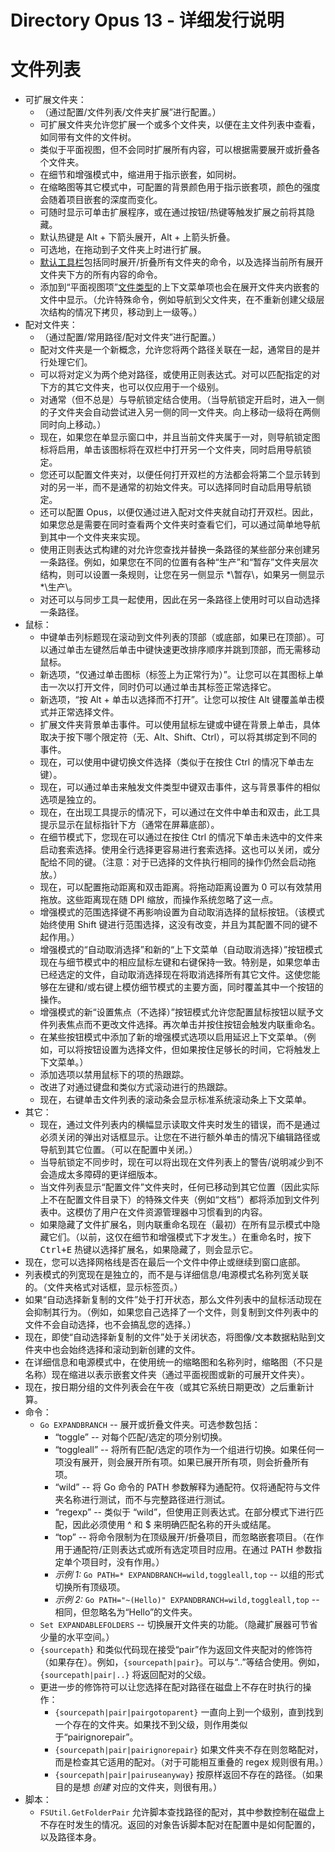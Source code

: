 # Directory Opus 13 - 详细发行说明

# 文件列表

- 可扩展文件夹：
  - （通过配置/文件列表/文件夹扩展”进行配置。）
  - 可扩展文件夹允许您扩展一个或多个文件夹，以便在主文件列表中查看，如同带有文件的文件树。
  - 类似于平面视图，但不会同时扩展所有内容，可以根据需要展开或折叠各个文件夹。
  - 在细节和增强模式中，缩进用于指示嵌套，如同树。
  - 在缩略图等其它模式中，可配置的背景颜色用于指示嵌套项，颜色的强度会随着项目嵌套的深度而变化。
  - 可随时显示可单击扩展程序，或在通过按钮/热键等触发扩展之前将其隐藏。
  - 默认热键是 Alt + 下箭头展开，Alt + 上箭头折叠。
  - 可选地，在拖动到子文件夹上时进行扩展。
  - [默认工具栏](default_toolbars.zh.md)包括同时展开/折叠所有文件夹的命令，以及选择当前所有展开文件夹下方的所有内容的命令。
  - 添加到“平面视图项”[文件类型](file_types.zh.md)的上下文菜单项也会在展开文件夹内嵌套的文件中显示。（允许特殊命令，例如导航到父文件夹，在不重新创建父级层次结构的情况下拷贝，移动到上一级等。）
- 配对文件夹：
  - （通过配置/常用路径/配对文件夹”进行配置。）
  - 配对文件夹是一个新概念，允许您将两个路径关联在一起，通常目的是并行处理它们。
  - 可以将对定义为两个绝对路径，或使用正则表达式。对可以匹配指定的对下方的其它文件夹，也可以仅应用于一个级别。
  - 对通常（但不总是）与导航锁定结合使用。（当导航锁定开启时，进入一侧的子文件夹会自动尝试进入另一侧的同一文件夹。向上移动一级将在两侧同时向上移动。）
  - 现在，如果您在单显示窗口中，并且当前文件夹属于一对，则导航锁定图标将启用，单击该图标将在双栏中打开另一个文件夹，同时启用导航锁定。
  - 您还可以配置文件夹对，以便任何打开双栏的方法都会将第二个显示转到对的另一半，而不是通常的初始文件夹。可以选择同时自动启用导航锁定。
  - 还可以配置 Opus，以便仅通过进入配对文件夹就自动打开双栏。因此，如果您总是需要在同时查看两个文件夹时查看它们，可以通过简单地导航到其中一个文件夹来实现。
  - 使用正则表达式构建的对允许您查找并替换一条路径的某些部分来创建另一条路径。例如，如果您在不同的位置有各种“生产”和“暂存”文件夹层次结构，则可以设置一条规则，让您在另一侧显示 \*\暂存\\，如果另一侧显示 \*\生产\\。
  - 对还可以与同步工具一起使用，因此在另一条路径上使用时可以自动选择一条路径。
- 鼠标：
  - 中键单击列标题现在滚动到文件列表的顶部（或底部，如果已在顶部）。可以通过单击左键然后单击中键快速更改排序顺序并跳到顶部，而无需移动鼠标。
  - 新选项，“仅通过单击图标（标签上为正常行为）”。让您可以在其图标上单击一次以打开文件，同时仍可以通过单击其标签正常选择它。
  - 新选项，“按 Alt + 单击以选择而不打开”。让您可以按住 Alt 键覆盖单击模式并正常选择文件。
  - 扩展文件夹背景单击事件。可以使用鼠标左键或中键在背景上单击，具体取决于按下哪个限定符（无、Alt、Shift、Ctrl），可以将其绑定到不同的事件。
  - 现在，可以使用中键切换文件选择（类似于在按住 Ctrl 的情况下单击左键）。
  - 现在，可以通过单击来触发文件类型中键双击事件，这与背景事件的相似选项是独立的。
  - 现在，在出现工具提示的情况下，可以通过在文件中单击和双击，此工具提示显示在鼠标指针下方（通常在屏幕底部）。
  - 在细节模式下，您现在可以通过在按住 Ctrl 的情况下单击未选中的文件来启动套索选择。使用全行选择更容易进行套索选择。这也可以关闭，或分配给不同的键。（注意：对于已选择的文件执行相同的操作仍然会启动拖放。）
  - 现在，可以配置拖动距离和双击距离。将拖动距离设置为 0 可以有效禁用拖放。这些距离现在随 DPI 缩放，而操作系统忽略了这一点。
  - 增强模式的范围选择键不再影响设置为自动取消选择的鼠标按钮。（该模式始终使用 Shift 键进行范围选择，这没有改变，并且为其配置不同的键不起作用。）
  - 增强模式的“自动取消选择”和新的“上下文菜单（自动取消选择）”按钮模式现在与细节模式中的相应鼠标左键和右键保持一致。特别是，如果您单击已经选定的文件，自动取消选择现在将取消选择所有其它文件。这使您能够在左键和/或右键上模仿细节模式的主要方面，同时覆盖其中一个按钮的操作。
  - 增强模式的新“设置焦点（不选择）”按钮模式允许您配置鼠标按钮以赋予文件列表焦点而不更改文件选择。再次单击并按住按钮会触发内联重命名。
  - 在某些按钮模式中添加了新的增强模式选项以启用延迟上下文菜单。（例如，可以将按钮设置为选择文件，但如果按住足够长的时间，它将触发上下文菜单。）
  - 添加选项以禁用鼠标下的项的热跟踪。
  - 改进了对通过键盘和类似方式滚动进行的热跟踪。
  - 现在，右键单击文件列表的滚动条会显示标准系统滚动条上下文菜单。
- 其它：
  - 现在，通过文件列表内的横幅显示读取文件夹时发生的错误，而不是通过必须关闭的弹出对话框显示。让您在不进行额外单击的情况下编辑路径或导航到其它位置。（可以在配置中关闭。）
  - 当导航锁定不同步时，现在可以将出现在文件列表上的警告/说明减少到不会造成太多障碍的更详细版本。
  - 当文件列表显示“配置文件”文件夹时，任何已移动到其它位置（因此实际上不在配置文件目录下）的特殊文件夹（例如“文档”）都将添加到文件列表中。这模仿了用户在文件资源管理器中习惯看到的内容。
  - 如果隐藏了文件扩展名，则内联重命名现在（最初）在所有显示模式中隐藏它们。（以前，这仅在细节和增强模式下才发生。）在重命名时，按下 <kbd>Ctrl+E</kbd> 热键以选择扩展名，如果隐藏了，则会显示它。
- 现在，您可以选择网格线是否在最后一个文件中停止或继续到窗口底部。
- 列表模式的列宽现在是独立的，而不是与详细信息/电源模式名称列宽关联的。（文件夹格式对话框，显示标签页。）
- 如果“自动选择新复制的文件”处于打开状态，那么文件列表中的鼠标活动现在会抑制其行为。（例如，如果您自己选择了一个文件，则复制到文件列表中的文件不会自动选择，也不会搞乱您的选择。）
- 现在，即使“自动选择新复制的文件”处于关闭状态，将图像/文本数据粘贴到文件夹中也会始终选择和滚动到新创建的文件。
- 在详细信息和电源模式中，在使用统一的缩略图和名称列时，缩略图（不只是名称）现在缩进以表示嵌套文件夹（通过平面视图或新的可展开文件夹）。
- 现在，按日期分组的文件列表会在午夜（或其它系统日期更改）之后重新计算。
- 命令：
  - `Go EXPANDBRANCH` -- 展开或折叠文件夹。可选参数包括：
    - “toggle” -- 对每个匹配/选定的项分别切换。
    - “toggleall” -- 将所有匹配/选定的项作为一个组进行切换。如果任何一项没有展开，则会展开所有项。如果已展开所有项，则会折叠所有项。
    - “wild” -- 将 Go 命令的 PATH 参数解释为通配符。仅将通配符与文件夹名称进行测试，而不与完整路径进行测试。
    - “regexp” -- 类似于 “wild”，但使用正则表达式。在部分模式下进行匹配，因此必须使用 ^ 和 \$ 来明确匹配名称的开头或结尾。
    - “top” -- 将命令限制为在顶级展开/折叠项目，而忽略嵌套项目。（在作用于通配符/正则表达式或所有选定项目时应用。在通过 PATH 参数指定单个项目时，没有作用。）
    - *示例 1:* `Go PATH=* EXPANDBRANCH=wild,toggleall,top` -- 以组的形式切换所有顶级项。
    - *示例 2:* `Go PATH="~(Hello)" EXPANDBRANCH=wild,toggleall,top` -- 相同，但忽略名为“Hello”的文件夹。
  - `Set EXPANDABLEFOLDERS` -- 切换展开文件夹的功能。（隐藏扩展器可节省少量的水平空间。）
  - `{sourcepath}` 和类似代码现在接受“pair”作为返回文件夹配对的修饰符（如果存在）。例如，`{sourcepath|pair}`。可以与“..”等结合使用。例如，`{sourcepath|pair|..}` 将返回配对的父级。
  - 更进一步的修饰符可以让您选择在配对路径在磁盘上不存在时执行的操作：
    - `{sourcepath|pair|pairgotoparent}` 一直向上到一个级别，直到找到一个存在的文件夹。如果找不到父级，则作用类似于“pairignorepair”。
    - `{sourcepath|pair|pairignorepair}` 如果文件夹不存在则忽略配对，而是检查其它适用的配对。（对于可能相互重叠的 regex 规则很有用。）
    - `{sourcepath|pair|pairuseanyway}` 按原样返回不存在的路径。（如果目的是想 *创建* 对应的文件夹，则很有用。）
- 脚本：
  - `FSUtil.GetFolderPair` 允许脚本查找路径的配对，其中参数控制在磁盘上不存在时发生的情况。返回的对象告诉脚本配对在配置中是如何配置的，以及路径本身。